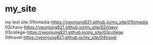 # my_site
my test site
01himedia-https://yeonjung821.github.io/my_site/01himedia <br>
02chavy-https://yeonjung821.github.io/my_site/02chavy <br>
03college-https://yeonjung821.github.io/my_site/03college <br>
04travel-https://yeonjung821.github.io/my_site/04travel <br>
